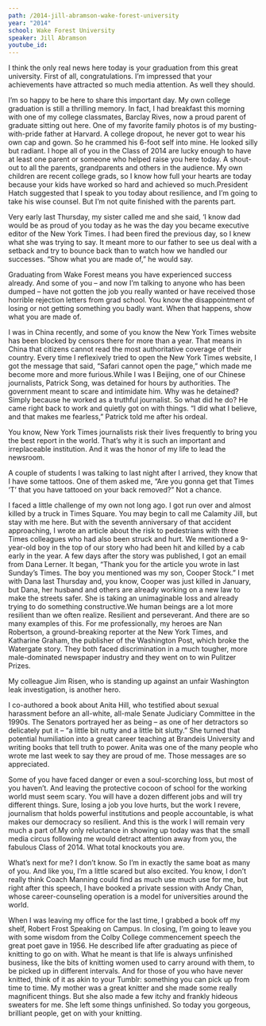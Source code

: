 ```yaml
---
path: /2014-jill-abramson-wake-forest-university
year: "2014"
school: Wake Forest University
speaker: Jill Abramson
youtube_id: 
---
```


I think the only real news here today is your graduation from this great university. First of all, congratulations. I’m impressed that your achievements have attracted so much media attention. As well they should.

I’m so happy to be here to share this important day. My own college graduation is still a thrilling memory. In fact, I had breakfast this morning with one of my college classmates, Barclay Rives, now a proud parent of graduate sitting out here. One of my favorite family photos is of my busting-with-pride father at Harvard. A college dropout, he never got to wear his own cap and gown. So he crammed his 6-foot self into mine. He looked silly but radiant. I hope all of you in the Class of 2014 are lucky enough to have at least one parent or someone who helped raise you here today. A shout-out to all the parents, grandparents and others in the audience. My own children are recent college grads, so I know how full your hearts are today because your kids have worked so hard and achieved so much.President Hatch suggested that I speak to you today about resilience, and I’m going to take his wise counsel. But I’m not quite finished with the parents part.

Very early last Thursday, my sister called me and she said, ‘I know dad would be as proud of you today as he was the day you became executive editor of the New York Times. I had been fired the previous day, so I knew what she was trying to say. It meant more to our father to see us deal with a setback and try to bounce back than to watch how we handled our successes. “Show what you are made of,” he would say.

Graduating from Wake Forest means you have experienced success already. And some of you – and now I’m talking to anyone who has been dumped – have not gotten the job you really wanted or have received those horrible rejection letters from grad school. You know the disappointment of losing or not getting something you badly want. When that happens, show what you are made of.

I was in China recently, and some of you know the New York Times website has been blocked by censors there for more than a year. That means in China that citizens cannot read the most authoritative coverage of their country. Every time I reflexively tried to open the New York Times website, I got the message that said, “Safari cannot open the page,” which made me become more and more furious.While I was I Beijing, one of our Chinese journalists, Patrick Song, was detained for hours by authorities. The government meant to scare and intimidate him. Why was he detained? Simply because he worked as a truthful journalist. So what did he do? He came right back to work and quietly got on with things. “I did what I believe, and that makes me fearless,” Patrick told me after his ordeal.

You know, New York Times journalists risk their lives frequently to bring you the best report in the world. That’s why it is such an important and irreplaceable institution. And it was the honor of my life to lead the newsroom.

A couple of students I was talking to last night after I arrived, they know that I have some tattoos. One of them asked me, “Are you gonna get that Times ‘T’ that you have tattooed on your back removed?” Not a chance.

I faced a little challenge of my own not long ago. I got run over and almost killed by a truck in Times Square. You may begin to call me Calamity Jill, but stay with me here. But with the seventh anniversary of that accident approaching, I wrote an article about the risk to pedestrians with three Times colleagues who had also been struck and hurt. We mentioned a 9-year-old boy in the top of our story who had been hit and killed by a cab early in the year. A few days after the story was published, I got an email from Dana Lerner. It began, “Thank you for the article you wrote in last Sunday’s Times. The boy you mentioned was my son, Cooper Stock.” I met with Dana last Thursday and, you know, Cooper was just killed in January, but Dana, her husband and others are already working on a new law to make the streets safer. She is taking an unimaginable loss and already trying to do something constructive.We human beings are a lot more resilient than we often realize. Resilient and perseverant. And there are so many examples of this. For me professionally, my heroes are Nan Robertson, a ground-breaking reporter at the New York Times, and Katharine Graham, the publisher of the Washington Post, which broke the Watergate story. They both faced discrimination in a much tougher, more male-dominated newspaper industry and they went on to win Pulitzer Prizes.

My colleague Jim Risen, who is standing up against an unfair Washington leak investigation, is another hero.

I co-authored a book about Anita Hill, who testified about sexual harassment before an all-white, all-male Senate Judiciary Committee in the 1990s. The Senators portrayed her as being – as one of her detractors so delicately put it – “a little bit nutty and a little bit slutty.” She turned that potential humiliation into a great career teaching at Brandeis University and writing books that tell truth to power. Anita was one of the many people who wrote me last week to say they are proud of me. Those messages are so appreciated.

Some of you have faced danger or even a soul-scorching loss, but most of you haven’t. And leaving the protective cocoon of school for the working world must seem scary. You will have a dozen different jobs and will try different things. Sure, losing a job you love hurts, but the work I revere, journalism that holds powerful institutions and people accountable, is what makes our democracy so resilient. And this is the work I will remain very much a part of.My only reluctance in showing up today was that the small media circus following me would detract attention away from you, the fabulous Class of 2014. What total knockouts you are.

What’s next for me? I don’t know. So I’m in exactly the same boat as many of you. And like you, I’m a little scared but also excited. You know, I don’t really think Coach Manning could find as much use much use for me, but right after this speech, I have booked a private session with Andy Chan, whose career-counseling operation is a model for universities around the world.

When I was leaving my office for the last time, I grabbed a book off my shelf, Robert Frost Speaking on Campus. In closing, I’m going to leave you with some wisdom from the Colby College commencement speech the great poet gave in 1956. He described life after graduating as piece of knitting to go on with. What he meant is that life is always unfinished business, like the bits of knitting women used to carry around with them, to be picked up in different intervals. And for those of you who have never knitted, think of it as akin to your Tumblr: something you can pick up from time to time. My mother was a great knitter and she made some really magnificent things. But she also made a few itchy and frankly hideous sweaters for me. She left some things unfinished. So today you gorgeous, brilliant people, get on with your knitting.